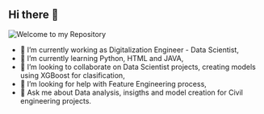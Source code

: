 ## Hi there 👋

<picture>
 <source media="(prefers-color-scheme: dark)" srcset="https://img.freepik.com/free-vector/black-neural-network-illustration_53876-78760.jpg?t=st=1722467199~exp=1722470799~hmac=8075031f60b9aa79864d863465526a3da126e74b342a518af4651cf5d1fb2169&w=826">
 <source media="(prefers-color-scheme: light)" srcset="https://img.freepik.com/free-vector/white-with-low-poly-network-connection_1017-29753.jpg?w=1380&t=st=1722467509~exp=1722468109~hmac=f9fc3c72cfa22a4262a70b7df5a7f8cf0e705a84e481fc0c4421564b41fbe646">
 <img alt="Welcome to my Repository" src="https://img.freepik.com/free-vector/white-with-low-poly-network-connection_1017-29753.jpg?w=1380&t=st=1722467509~exp=1722468109~hmac=f9fc3c72cfa22a4262a70b7df5a7f8cf0e705a84e481fc0c4421564b41fbe646">
</picture>


- 🔭 I’m currently working as Digitalization Engineer - Data Scientist,
- 🌱 I’m currently learning Python, HTML and JAVA,
- 👯 I’m looking to collaborate on Data Scientist projects, creating models using XGBoost for clasification,
- 🤔 I’m looking for help with Feature Engineering process, 
- 💬 Ask me about Data analysis, insigths and model creation for Civil engineering projects.

<!--
**Grosario2/Grosario2** is a ✨ _special_ ✨ repository because its `README.md` (this file) appears on your GitHub profile.

Here are some ideas to get you started:

- 🔭 I’m currently working on ...
- 🌱 I’m currently learning ...
- 👯 I’m looking to collaborate on ...
- 🤔 I’m looking for help with ...
- 💬 Ask me about ...
- 📫 How to reach me: ...
- ⚡ Fun fact: ...
-->
